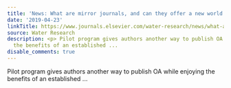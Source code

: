 ```yaml
---
title: 'News: What are mirror journals, and can they offer a new world of open access?'
date: '2019-04-23'
linkTitle: https://www.journals.elsevier.com/water-research/news/what-are-mirror-journals
source: Water Research
description: <p> Pilot program gives authors another way to publish OA while enjoying
  the benefits of an established ...
disable_comments: true
---
```

<p> Pilot program gives authors another way to publish OA while enjoying the benefits of an established ...